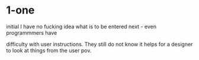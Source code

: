 # 1-one
initial
I have no fucking idea what is to be entered next - even programmmers have 


difficulty with user instructions. They still do not know it helps for a designer to look at things from the user pov.
